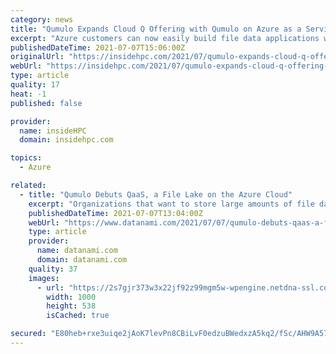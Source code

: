 ```yaml
---
category: news
title: "Qumulo Expands Cloud Q Offering with Qumulo on Azure as a Service"
excerpt: "Azure customers can now easily build file data applications with a scalable, enterprise-class and secure platform offered as a fully managed cloud native service,” said Bill Richter, CEO of Qumulo. “With Qumulo’s availability on Microsoft Azure ..."
publishedDateTime: 2021-07-07T15:06:00Z
originalUrl: "https://insidehpc.com/2021/07/qumulo-expands-cloud-q-offering-with-qumulo-on-azure-as-a-service/"
webUrl: "https://insidehpc.com/2021/07/qumulo-expands-cloud-q-offering-with-qumulo-on-azure-as-a-service/"
type: article
quality: 17
heat: -1
published: false

provider:
  name: insideHPC
  domain: insidehpc.com

topics:
  - Azure

related:
  - title: "Qumulo Debuts QaaS, a File Lake on the Azure Cloud"
    excerpt: "Organizations that want to store large amounts of file data in the cloud and access them via NFS and SMB protocol may be interested in QaaS, a hosted version of its data lake for files–a file lake–running in the Microsoft Azure cloud. Qumulo’s ..."
    publishedDateTime: 2021-07-07T13:04:00Z
    webUrl: "https://www.datanami.com/2021/07/07/qumulo-debuts-qaas-a-file-lake-on-the-azure-cloud/"
    type: article
    provider:
      name: datanami.com
      domain: datanami.com
    quality: 37
    images:
      - url: "https://2s7gjr373w3x22jf92z99mgm5w-wpengine.netdna-ssl.com/wp-content/uploads/2021/06/cloud_hybrid_shutterstock_JLStock.jpg"
        width: 1000
        height: 538
        isCached: true

secured: "E80heb+rxe3uiqe2jAoK7levPn8CBiLvF0edzuBWedxzA5kq2/fSc/AHW9A57AwWkxYZp9Y8DlJtagL9psC14r6PoW5EaUxRU5fNvnVeVkA6R4YhMtJQIIralyoBeBMfbtPcxEOl6B9dQysLmrg4uzU8krzg3eIcA11q//3b3iUzALsUTwCOpKP1/Hhv1GJrejqCw6f9PY301tJ0ZofeCjqtSfB9o1phdG5P9oke7U5DKKwoMn0mJp7NDyPsHJyc0esbsk6Acajou0JbAD9LoIx7afc31mngk0JFkv4L7qtihLeKjikVoD7Rrmb2/uGR+JqPnWQ4LFYZy/lGks/6DtyV9K5KBx1h1m1dz6q43bI=;Tt7bv0nT6QSYVqNOsKLh/w=="
---
```



